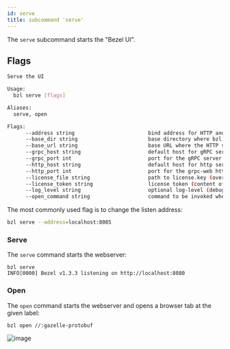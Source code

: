 ```yaml
---
id: serve
title: subcommand 'serve'
---
```


The `serve` subcommand starts the "Bezel UI".

## Flags

```sh
Serve the UI

Usage:
  bzl serve [flags]

Aliases:
  serve, open

Flags:
      --address string                        bind address for HTTP and gRPC servers (overrides --{http,grpc}_{host,port}
      --base_dir string                       base directory where bzl caches data (defaults to {USER_CACHE_DIR}/bzl)
      --base_url string                       base URL where the HTTP service is running (optional, used for link generation)
      --grpc_host string                      default host for gRPC server (default "127.0.0.1")
      --grpc_port int                         port for the gRPC server (default 1080)
      --http_host string                      default host for http server (default "127.0.0.1")
      --http_port int                         port for the grpc-web http server (default 8080)
      --license_file string                   path to license.key (overrides canonical location ~/.bzl/license.key)
      --license_token string                  license token (content of the license file
      --log_level string                      optional log-level (debug|info|warn|trace) (default "info")
      --open_command string                   command to be invoked when opening files in IDE (defaults to vscode) (default "code --goto {FILE}:{LINE}:{COLUMN}")
```

The most commonly used flag is to change the listen address:

```sh
bzl serve --address=localhost:8085
```

### Serve

The `serve` command starts the webserver:

```
bzl serve
INFO[0000] Bezel v1.3.3 listening on http://localhost:8080
```

### Open

The `open` command starts the webserver and opens a browser tab at the given label:

```
bzl open //:gazelle-protobuf
```

![image](https://user-images.githubusercontent.com/50580/144551566-ca52a36f-9a32-4f79-be3a-45d6d6a5d4df.png)
